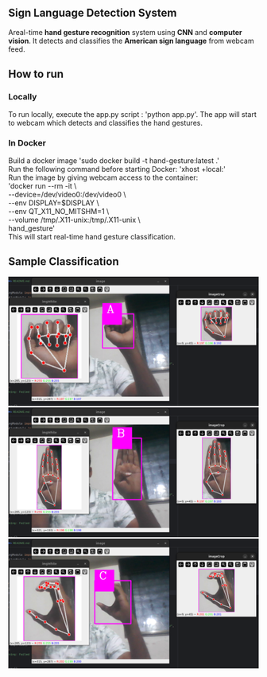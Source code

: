 ## Sign Language Detection System
Areal-time **hand gesture recognition** system using **CNN** and **computer vision**. It detects and classifies the **American sign language** from webcam feed.

## How to run
### Locally
To run locally, execute the app.py script : 'python app.py'. The app will start to webcam which detects and classifies the hand gestures.
### In Docker
Build a docker image
'sudo docker build -t hand-gesture:latest .'\
Run the following command before starting Docker:
'xhost +local:'\
Run the image by giving webcam access to the container:\
'docker run --rm -it \ \
    --device=/dev/video0:/dev/video0 \ \
    --env DISPLAY=$DISPLAY \ \
    --env QT_X11_NO_MITSHM=1 \ \
    --volume /tmp/.X11-unix:/tmp/.X11-unix \ \
    hand_gesture'\
This will start real-time hand gesture classification.

## Sample Classification
![Classification Result](https://github.com/Y-arvind/Sign-Language-Detection/blob/main/A.png)
![Classification Result](https://github.com/Y-arvind/Sign-Language-Detection/blob/main/B.png)
![Classification Result](https://github.com/Y-arvind/Sign-Language-Detection/blob/main/C.png)